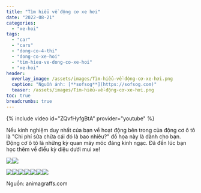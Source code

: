 ```yaml
---
title: "Tìm hiểu về động cơ xe hơi"
date: "2022-08-21"
categories: 
  - "xe-hoi"
tags: 
  - "car"
  - "cars"
  - "dong-co-4-thi"
  - "dong-co-xe-hoi"
  - "tim-hieu-ve-dong-co-xe-hoi"
  - "xe-hoi"
header:
  overlay_image: /assets/images/Tìm-hiểu-về-động-cơ-xe-hơi.png
  caption: "Nguồn ảnh: [**sofsog**](https://sofsog.com)" 
  teaser: /assets/images/Tìm-hiểu-về-động-cơ-xe-hơi.png
toc: true
breadcrumbs: true
---
```


{% include video id="ZQvfHyfgBtA" provider="youtube" %}

Nếu kinh nghiệm duy nhất của bạn về hoạt động bên trong của động cơ ô tô là "Chi phí sửa chữa cái đó là bao nhiêu?" đồ họa này là dành cho bạn. Động cơ ô tô là những kỳ quan máy móc đáng kinh ngạc. Đã đến lúc bạn học thêm về điều kỳ diệu dưới mui xe!  
  
![](https://animagraffs.com/wp-content/uploads/car-engine/engine-01.gif?v=2)![](https://animagraffs.com/wp-content/uploads/car-engine/engine-02.gif?v=2)

![](https://animagraffs.com/wp-content/uploads/car-engine/engine-03.gif?v=2)![](https://animagraffs.com/wp-content/uploads/car-engine/engine-04.gif?v=2)![](https://animagraffs.com/wp-content/uploads/car-engine/engine-05.gif?v=2)![](https://animagraffs.com/wp-content/uploads/car-engine/engine-06.gif?v=2)![](https://animagraffs.com/wp-content/uploads/car-engine/engine-07.gif?v=2)![](https://animagraffs.com/wp-content/uploads/car-engine/engine-08.gif?v=2)![](https://animagraffs.com/wp-content/uploads/car-engine/engine-09.gif?v=2)

Nguồn: animagraffs.com
